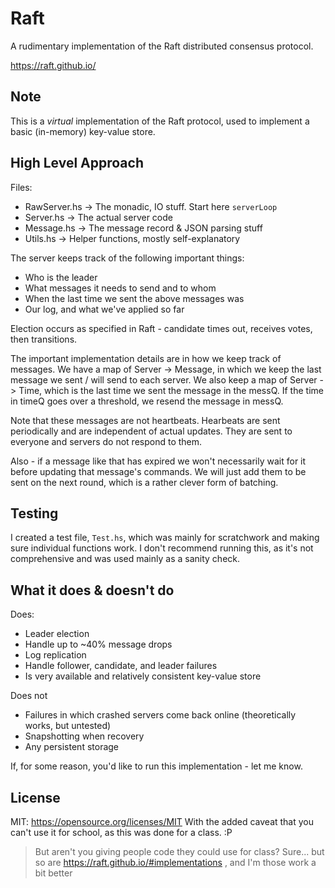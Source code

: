 Raft
====

A rudimentary implementation of the Raft distributed consensus protocol.

https://raft.github.io/

Note
----

This is a *virtual* implementation of the Raft protocol, used to implement a basic (in-memory) key-value store.

High Level Approach
-------------------

Files:
- RawServer.hs -> The monadic, IO stuff. Start here `serverLoop`
- Server.hs -> The actual server code
- Message.hs -> The message record & JSON parsing stuff
- Utils.hs -> Helper functions, mostly self-explanatory

The server keeps track of the following important things:
- Who is the leader
- What messages it needs to send and to whom
- When the last time we sent the above messages was
- Our log, and what we've applied so far

Election occurs as specified in Raft - candidate times out, receives votes, then transitions.

The important implementation details are in how we keep track of messages. We have a map of Server -> Message,
in which we keep the last message we sent / will send to each server. We also keep a map of Server -> Time, which is the
last time we sent the message in the messQ. If the time in timeQ goes over a threshold, we resend the message
in messQ.

Note that these messages are not heartbeats. Hearbeats are sent periodically and are independent of actual updates.
They are sent to everyone and servers do not respond to them.

Also - if a message like that has expired we won't necessarily wait for it before updating that message's commands. We will just add them to be sent on the next round, which is a rather clever form of batching.

Testing
-------
I created a test file, `Test.hs`, which was mainly for scratchwork and making sure individual functions work. I don't recommend running this, as it's not comprehensive and was used mainly as a sanity check.

What it does & doesn't do
-------------------------

Does:
- Leader election
- Handle up to ~40% message drops
- Log replication
- Handle follower, candidate, and leader failures
- Is very available and relatively consistent key-value store

Does not
- Failures in which crashed servers come back online (theoretically works, but untested)
- Snapshotting when recovery
- Any persistent storage


If, for some reason, you'd like to run this implementation - let me know.


License
-------
MIT: https://opensource.org/licenses/MIT
With the added caveat that you can't use it for school, as this was done for a class. :P

> But aren't you giving people code they could use for class?
Sure... but so are https://raft.github.io/#implementations , and I'm those work a bit better
